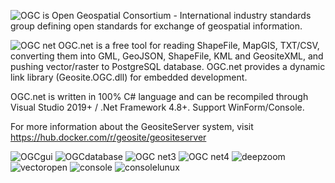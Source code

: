 ![OGC](https://user-images.githubusercontent.com/18747589/133953815-4e82a879-689c-4e31-9c26-ed66e2884d58.png) is Open Geospatial Consortium - International industry standards group defining open standards for exchange of geospatial information.

![OGC net](https://user-images.githubusercontent.com/18747589/135204947-1c49d178-1968-4012-ad0d-a8f00131a80f.png)
OGC.net is a free tool for reading ShapeFile, MapGIS, TXT/CSV,  converting them into GML, GeoJSON, ShapeFile, KML and GeositeXML, and pushing vector/raster to PostgreSQL database.
OGC.net provides a dynamic link library (Geosite.OGC.dll) for embedded development.

OGC.net is written in 100% C# language and can be recompiled through Visual Studio 2019+ / .Net Framework 4.8+. Support WinForm/Console.

For more information about the GeositeServer system, visit https://hub.docker.com/r/geosite/geositeserver

![OGCgui](https://user-images.githubusercontent.com/18747589/136141465-a60a2918-8b4a-432a-aa56-cfe7f9d6444d.png)
![OGCdatabase](https://user-images.githubusercontent.com/18747589/136141490-9f7e4d98-507e-490e-b8a5-5945499ae336.png)
![OGC net3](https://user-images.githubusercontent.com/18747589/133953864-e796053c-880e-44c3-a121-5ffd14f572e9.png)
![OGC net4](https://user-images.githubusercontent.com/18747589/133953865-7832b9e2-adae-49e9-aa66-ea5a3bd66e4d.png)
![deepzoom](https://user-images.githubusercontent.com/18747589/138704082-74cb51a6-62af-49ff-81c0-694438aa82ba.png)
![vectoropen](https://user-images.githubusercontent.com/18747589/135033496-bdeb09e5-5094-4dc7-a7c8-0f22548f8c16.png)
![console](https://user-images.githubusercontent.com/18747589/138637650-19224231-0e18-48f7-a2b0-5d15b7d76286.png)
![consolelunux](https://user-images.githubusercontent.com/18747589/138702926-262f73bb-acf3-44f1-89cc-29caae120a8c.png)
